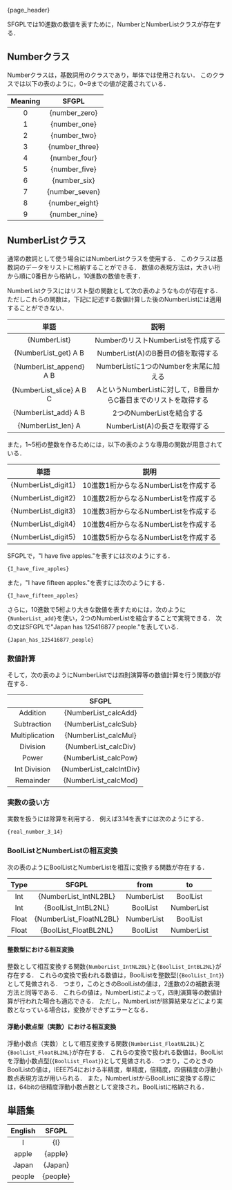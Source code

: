 {page_header}

SFGPLでは10進数の数値を表すために，NumberとNumberListクラスが存在する．

## Numberクラス

Numberクラスは，基数詞用のクラスであり，単体では使用されない．
このクラスでは以下の表のように，0~9までの値が定義されている．

|Meaning|SFGPL|
|:-:|:-:|
|0|{number_zero}|
|1|{number_one}|
|2|{number_two}|
|3|{number_three}|
|4|{number_four}|
|5|{number_five}|
|6|{number_six}|
|7|{number_seven}|
|8|{number_eight}|
|9|{number_nine}|

## NumberListクラス

通常の数詞として使う場合にはNumberListクラスを使用する．
このクラスは基数詞のデータをリストに格納することができる．
数値の表現方法は，大きい桁から順に0番目から格納し，10進数の数値を表す．

NumberListクラスにはリスト型の関数として次の表のようなものが存在する．
ただしこれらの関数は，下記に記述する数値計算した後のNumberListには適用することができない．

|単語|説明|
|:-:|:-:|
|{NumberList}|NumberのリストNumberListを作成する|
|{NumberList_get} A B|NumberList(A)のB番目の値を取得する|
|{NumberList_append} A B|NumberListに1つのNumberを末尾に加える|
|{NumberList_slice} A B C|AというNumberListに対して，B番目からC番目までのリストを取得する|
|{NumberList_add} A B|2つのNumberListを結合する|
|{NumberList_len} A|NumberList(A)の長さを取得する|

また，1~5桁の整数を作るためには，以下の表のような専用の関数が用意されている．

|単語|説明|
|:-:|:-:|
|{NumberList_digit1}|10進数1桁からなるNumberListを作成する|
|{NumberList_digit2}|10進数2桁からなるNumberListを作成する|
|{NumberList_digit3}|10進数3桁からなるNumberListを作成する|
|{NumberList_digit4}|10進数4桁からなるNumberListを作成する|
|{NumberList_digit5}|10進数5桁からなるNumberListを作成する|

SFGPLで，"I have five apples."を表すには次のようにする．

```SFGPL
{I_have_five_apples}
```

また，"I have fifteen apples."を表すには次のようにする．

```SFGPL
{I_have_fifteen_apples}
```

さらに，10進数で5桁より大きな数値を表すためには，次のように```{NumberList_add}```を使い，2つのNumberListを結合することで実現できる．
次の文はSFGPLで"Japan has 125416877 people."を表している．

```SFGPL
{Japan_has_125416877_people}
```

### 数値計算

そして，次の表のようにNumberListでは四則演算等の数値計算を行う関数が存在する．

||SFGPL|
|:-:|:-:|
|Addition|{NumberList_calcAdd}|
|Subtraction|{NumberList_calcSub}|
|Multiplication|{NumberList_calcMul}|
|Division|{NumberList_calcDiv}|
|Power|{NumberList_calcPow}|
|Int Division|{NumberList_calcIntDiv}|
|Remainder|{NumberList_calcMod}|

### 実数の扱い方

実数を扱うには除算を利用する．
例えば3.14を表すには次のようにする．

```SFGPL
{real_number_3_14}
```

### BoolListとNumberListの相互変換

次の表のようにBoolListとNumberListを相互に変換する関数が存在する．

|Type|SFGPL|from|to|
|:-:|:-:|:-:|:-:|
|Int|{NumberList_IntNL2BL}|NumberList|BoolList|
|Int|{BoolList_IntBL2NL}|BoolList|NumberList|
|Float|{NumberList_FloatNL2BL}|NumberList|BoolList|
|Float|{BoolList_FloatBL2NL}|BoolList|NumberList|

#### 整数型における相互変換

整数として相互変換する関数```{NumberList_IntNL2BL}```と```{BoolList_IntBL2NL}```が存在する．
これらの変換で扱われる数値は，BoolListを整数型(```{BoolList_Int}```)として見做される．
つまり，このときのBoolListの値は，2進数の2の補数表現方法と同等である．
これらの値は，NumberListによって，四則演算等の数値計算が行われた場合も適応できる．
ただし，NumberListが除算結果などにより実数となっている場合は，変換ができずエラーとなる．

#### 浮動小数点型（実数）における相互変換

浮動小数点（実数）として相互変換する関数```{NumberList_FloatNL2BL}```と```{BoolList_FloatBL2NL}```が存在する．
これらの変換で扱われる数値は，BoolListを浮動小数点型(```{BoolList_Float}```)として見做される．
つまり，このときのBoolListの値は，IEEE754における半精度，単精度，倍精度，四倍精度の浮動小数点表現方法が用いられる．
また，NumberListからBoolListに変換する際には，64bitの倍精度浮動小数点数として変換され，BoolListに格納される．

## 単語集

|English|SFGPL|
|:-:|:-:|
|I|{I}|
|apple|{apple}|
|Japan|{Japan}|
|people|{people}|
